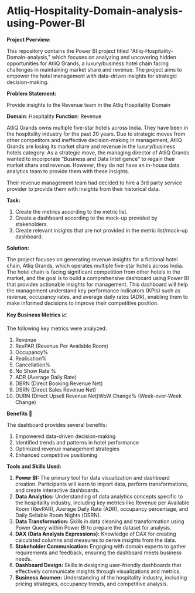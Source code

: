 # Atliq-Hospitality-Domain-analysis-using-Power-BI

**Project Pverview:**

This repository contains the Power BI project titled "Atliq-Hospitality-Domain-analysis," which focuses on analyzing and uncovering hidden opportunities for AtliQ Grands, a luxury/business hotel chain facing challenges in maintaining market share and revenue. The project aims to empower the hotel management with data-driven insights for strategic decision-making.

**Problem Statement:**

Provide insights to the Revenue team in the Atliq Hospitality Domain

**Domain**:  Hospitality       **Function**: Revenue

AtliQ Grands owns multiple five-star hotels across India. They have been in the hospitality industry for the past 20 years. Due to strategic moves from other competitors and ineffective decision-making in management, AtliQ Grands are losing its market share and revenue in the luxury/business hotels category. As a strategic move, the managing director of AtliQ Grands wanted to incorporate “Business and Data Intelligence” to regain their market share and revenue. However, they do not have an in-house data analytics team to provide them with these insights.


Their revenue management team had decided to hire a 3rd party service provider to provide them with insights from their historical data.

**Task:**

1. Create the metrics according to the metric list.
2. Create a dashboard according to the mock-up provided by stakeholders.
3. Create relevant insights that are not provided in the metric list/mock-up dashboard.

**Solution:**

The project focuses on generating revenue insights for a fictional hotel chain, Atliq Grands, which operates multiple five-star hotels across India. The hotel chain is facing significant competition from other hotels in the market, and the goal is to build a comprehensive dashboard using Power BI that provides actionable insights for management. This dashboard will help the management understand key performance indicators (KPIs) such as revenue, occupancy rates, and average daily rates (ADR), enabling them to make informed decisions to improve their competitive position.

**Key Business Metrics 📈**

The following key metrics were analyzed:

1. Revenue
2. RevPAR (Revenue Per Available Room)
3. Occupancy%
4. Realisation%
5. Cancellation%
6. No Show Rate %
7. ADR (Average Daily Rate)
8. DBRN (Direct Booking Revenue Net)
9. DSRN (Direct Sales Revenue Net)
10. DURN (Direct Upsell Revenue Net)WoW Change% (Week-over-Week Change)

**Benefits 🌟**

The dashboard provides several benefits:

1. Empowered data-driven decision-making
2. Identified trends and patterns in hotel performance
3. Optimized revenue management strategies
4. Enhanced competitive positioning

**Tools and Skills Used:**

1. **Power BI:** The primary tool for data visualization and dashboard creation. Participants will learn to import data, perform transformations, and create interactive dashboards.
2. **Data Analytics:** Understanding of data analytics concepts specific to the hospitality industry, including key metrics like Revenue per Available Room (RevPAR), Average Daily Rate (ADR), occupancy percentage, and Daily Sellable Room Nights (DSRN).
3. **Data Transformation:** Skills in data cleaning and transformation using Power Query within Power BI to prepare the dataset for analysis.
4. **DAX (Data Analysis Expressions):** Knowledge of DAX for creating calculated columns and measures to derive insights from the data.
5. **Stakeholder Communication:** Engaging with domain experts to gather requirements and feedback, ensuring the dashboard meets business needs.
6. **Dashboard Design:** Skills in designing user-friendly dashboards that effectively communicate insights through visualizations and metrics.
7. **Business Acumen:** Understanding of the hospitality industry, including pricing strategies, occupancy trends, and competitive analysis.

